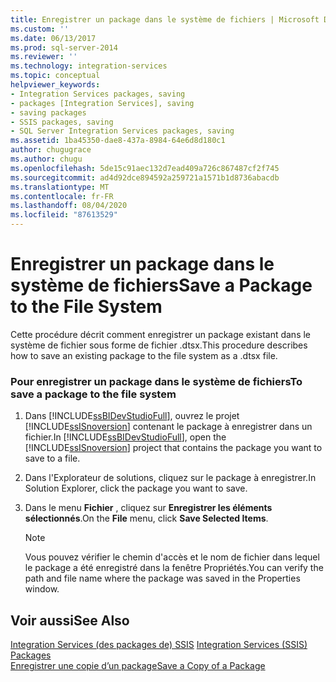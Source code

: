 ```yaml
---
title: Enregistrer un package dans le système de fichiers | Microsoft Docs
ms.custom: ''
ms.date: 06/13/2017
ms.prod: sql-server-2014
ms.reviewer: ''
ms.technology: integration-services
ms.topic: conceptual
helpviewer_keywords:
- Integration Services packages, saving
- packages [Integration Services], saving
- saving packages
- SSIS packages, saving
- SQL Server Integration Services packages, saving
ms.assetid: 1ba45350-dae8-437a-8984-64e6d8d180c1
author: chugugrace
ms.author: chugu
ms.openlocfilehash: 5de15c91aec132d7ead409a726c867487cf2f745
ms.sourcegitcommit: ad4d92dce894592a259721a1571b1d8736abacdb
ms.translationtype: MT
ms.contentlocale: fr-FR
ms.lasthandoff: 08/04/2020
ms.locfileid: "87613529"
---
```

# <a name="save-a-package-to-the-file-system"></a><span data-ttu-id="dcc08-102">Enregistrer un package dans le système de fichiers</span><span class="sxs-lookup"><span data-stu-id="dcc08-102">Save a Package to the File System</span></span>
  <span data-ttu-id="dcc08-103">Cette procédure décrit comment enregistrer un package existant dans le système de fichier sous forme de fichier .dtsx.</span><span class="sxs-lookup"><span data-stu-id="dcc08-103">This procedure describes how to save an existing package to the file system as a .dtsx file.</span></span>  
  
### <a name="to-save-a-package-to-the-file-system"></a><span data-ttu-id="dcc08-104">Pour enregistrer un package dans le système de fichiers</span><span class="sxs-lookup"><span data-stu-id="dcc08-104">To save a package to the file system</span></span>  
  
1.  <span data-ttu-id="dcc08-105">Dans [!INCLUDE[ssBIDevStudioFull](../includes/ssbidevstudiofull-md.md)], ouvrez le projet [!INCLUDE[ssISnoversion](../includes/ssisnoversion-md.md)] contenant le package à enregistrer dans un fichier.</span><span class="sxs-lookup"><span data-stu-id="dcc08-105">In [!INCLUDE[ssBIDevStudioFull](../includes/ssbidevstudiofull-md.md)], open the [!INCLUDE[ssISnoversion](../includes/ssisnoversion-md.md)] project that contains the package you want to save to a file.</span></span>  
  
2.  <span data-ttu-id="dcc08-106">Dans l'Explorateur de solutions, cliquez sur le package à enregistrer.</span><span class="sxs-lookup"><span data-stu-id="dcc08-106">In Solution Explorer, click the package you want to save.</span></span>  
  
3.  <span data-ttu-id="dcc08-107">Dans le menu **Fichier** , cliquez sur **Enregistrer les éléments sélectionnés**.</span><span class="sxs-lookup"><span data-stu-id="dcc08-107">On the **File** menu, click **Save Selected Items**.</span></span>  
  
    > [!NOTE]  
    >  <span data-ttu-id="dcc08-108">Vous pouvez vérifier le chemin d'accès et le nom de fichier dans lequel le package a été enregistré dans la fenêtre Propriétés.</span><span class="sxs-lookup"><span data-stu-id="dcc08-108">You can verify the path and file name where the package was saved in the Properties window.</span></span>  
  
## <a name="see-also"></a><span data-ttu-id="dcc08-109">Voir aussi</span><span class="sxs-lookup"><span data-stu-id="dcc08-109">See Also</span></span>  
 <span data-ttu-id="dcc08-110">[Integration Services &#40;des packages de&#41; SSIS](../../2014/integration-services/integration-services-ssis-packages.md) </span><span class="sxs-lookup"><span data-stu-id="dcc08-110">[Integration Services &#40;SSIS&#41; Packages](../../2014/integration-services/integration-services-ssis-packages.md) </span></span>  
 [<span data-ttu-id="dcc08-111">Enregistrer une copie d’un package</span><span class="sxs-lookup"><span data-stu-id="dcc08-111">Save a Copy of a Package</span></span>](../../2014/integration-services/save-a-copy-of-a-package.md)  
  
  
